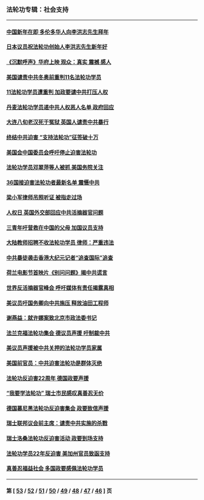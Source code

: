 ### 法轮功专辑：社会支持
---
#### [中国新年在即 多伦多华人向李洪志先生拜年](../../pages/nf4386/n13531756.md?02020430) 
#### [日本议员祝法轮功创始人李洪志先生新年好](../../pages/nf4386/n13543228.md?02020430) 
#### [《沉默呼声》华府上映 观众：真实 震撼 感人](../../pages/nf4386/n13524739.md?02020430) 
#### [美国谴责中共冬奥前重判11名法轮功学员](../../pages/nf4386/n13521806.md?02020430) 
#### [11法轮功学员遭重判 加政要谴中共打压人权](../../pages/nf4386/n13521294.md?02020430) 
#### [丹麦法轮功学员递中共人权恶人名单 政府回应](../../pages/nf4386/n13497482.md?02020430) 
#### [大连八旬老汉死于冤狱 英国人谴责中共暴行](../../pages/nf4386/n13480118.md?02020430) 
#### [终结中共迫害 “支持法轮功”征签破十万](../../pages/nf4386/n13471084.md?02020430) 
#### [美国会中国委员会呼吁停止迫害法轮功](../../pages/nf4386/n13465411.md?02020430) 
#### [法轮功学员邓翠萍等人被抓 美国务院关注](../../pages/nf4386/n13451524.md?02020430) 
#### [36国接迫害法轮功者最新名单 震慑中共](../../pages/nf4386/n13445909.md?02020430) 
#### [梁小军律师吊照听证 被指走过场](../../pages/nf4386/n13437662.md?02020430) 
#### [人权日 英国外交部回应中共活摘器官问题](../../pages/nf4386/n13430243.md?02020430) 
#### [三青年吁营救在中国的父母 加国议员支持](../../pages/nf4386/n13429744.md?02020430) 
#### [大陆教师招聘不收法轮功学员 律师：严重违法](../../pages/nf4386/n13365839.md?02020430) 
#### [中共暴徒袭击香港大纪元记者“追查国际”追查](../../pages/nf4386/n13343404.md?02020430) 
#### [荷兰电影节首映片《别问问题》揭中共谎言](../../pages/nf4386/n13321179.md?02020430) 
#### [世界反活摘器官峰会 呼吁媒体有责任揭露真相](../../pages/nf4386/n13264475.md?02020430) 
#### [美议员吁国务卿向中共施压 释放油田工程师](../../pages/nf4386/n13233845.md?02020430) 
#### [谢燕益：就许娜案致北京市政法委书记](../../pages/nf4386/n13182701.md?02020430) 
#### [法兰克福法轮功集会 德议员声援 吁制裁中共](../../pages/nf4386/n13175975.md?02020430) 
#### [美议员声援被中共关押的法轮功学员家属](../../pages/nf4386/n13158310.md?02020430) 
#### [美国前官员：中共迫害法轮功是群体灭绝](../../pages/nf4386/n13157750.md?02020430) 
#### [法轮功反迫害22周年 德国政要声援](../../pages/nf4386/n13143632.md?02020430) 
#### [“我要学法轮功” 瑞士市民感叹真善忍无价](../../pages/nf4386/n13129633.md?02020430) 
#### [德国慕尼黑法轮功反迫害集会 政要致信声援](../../pages/nf4386/n13129148.md?02020430) 
#### [瑞士联邦议会前主席：谴责中共实施的杀戮](../../pages/nf4386/n13127336.md?02020430) 
#### [瑞士洛桑法轮功反迫害活动 政要到场支持](../../pages/nf4386/n13119398.md?02020430) 
#### [法轮功学员22年反迫害 美加州官员致函支持](../../pages/nf4386/n13118879.md?02020430) 
#### [真善忍福益社会 多国政要感佩法轮功学员](../../pages/nf4386/n13116951.md?02020430) 

---
#### 第 [ [53](./53.md?02020430) / [52](./52.md?02020430) / [51](./51.md?02020430) / [50](./50.md?02020430) / [49](./49.md?02020430) / [48](./48.md?02020430) / [47](./47.md?02020430) / [46](./46.md?02020430) ] 页
